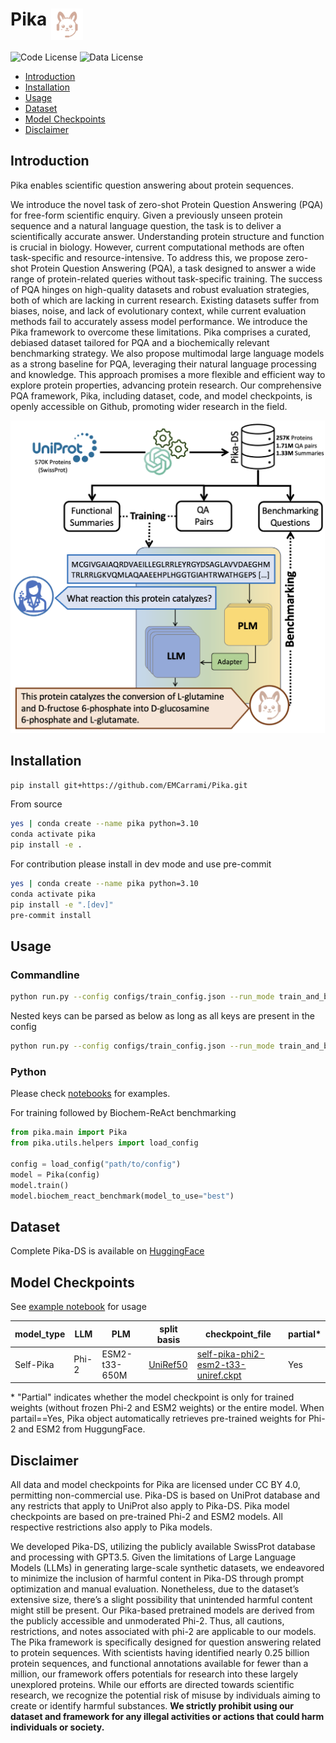 <h1 id="pika">Pika <img src="assets/images/Pika_logo.png" alt="Pika Framework" height="50" align="top"></h1>

![Code License](https://img.shields.io/badge/Code%20License-MIT-green.svg)
![Data License](https://img.shields.io/badge/Data%20License-CC%20BY%204.0-red.svg)



- [Introduction](#introduction)
- [Installation](#installation)
- [Usage](#usage)
- [Dataset](#dataset)
- [Model Checkpoints](#model-checkpoints)
- [Disclaimer](#disclaimer)

## Introduction

Pika enables scientific question answering about protein sequences.

We introduce the novel task of zero-shot Protein Question Answering (PQA) for free-form scientific enquiry. Given a previously unseen protein sequence and a natural language question, the task is to deliver a scientifically accurate answer. 
Understanding protein structure and function is crucial in biology. However, current computational methods are often task-specific and resource-intensive. To address this, we propose zero-shot Protein Question Answering (PQA), a task designed to answer a wide range of protein-related queries without task-specific training. The success of PQA hinges on high-quality datasets and robust evaluation strategies, both of which are lacking in current research. Existing datasets suffer from biases, noise, and lack of evolutionary context, while current evaluation methods fail to accurately assess model performance. We introduce the Pika framework to overcome these limitations. Pika comprises a curated, debiased dataset tailored for PQA and a biochemically relevant benchmarking strategy. We also propose multimodal large language models as a strong baseline for PQA, leveraging their natural language processing and knowledge. This approach promises a more flexible and efficient way to explore protein properties, advancing protein research. Our comprehensive PQA framework, Pika, including dataset, code, and model checkpoints, is openly accessible on Github, promoting wider research in the field.

<p align="left"><img src="assets/images/Pika.png" title="Pika Framework" height="500"></p>

## Installation

```bash
pip install git+https://github.com/EMCarrami/Pika.git
```

From source
```bash
yes | conda create --name pika python=3.10
conda activate pika
pip install -e .
```

For contribution please install in dev mode and use pre-commit
```bash
yes | conda create --name pika python=3.10
conda activate pika
pip install -e ".[dev]"
pre-commit install
```

## Usage

### Commandline

```bash
python run.py --config configs/train_config.json --run_mode train_and_benchmark
```

Nested keys can be parsed as below as long as all keys are present in the config
```bash
python run.py --config configs/train_config.json --run_mode train_and_benchmark --model.enable_gradient_checkpointing True
```

### Python

Please check [notebooks](https://github.com/EMCarrami/Pika/tree/main/notebooks) for examples.

For training followed by Biochem-ReAct benchmarking
```python
from pika.main import Pika
from pika.utils.helpers import load_config

config = load_config("path/to/config")
model = Pika(config)
model.train()
model.biochem_react_benchmark(model_to_use="best")
```

## Dataset

Complete Pika-DS is available on [HuggingFace](https://huggingface.co/datasets/EMCarrami/Pika-DS)

## Model Checkpoints 
See [example notebook](https://github.com/EMCarrami/Pika/blob/main/notebooks/scientific_enquiry.ipynb) for usage

| model_type | LLM   | PLM | split basis                  | checkpoint_file                    | partial* |
|------------|-------|-----|------------------------------|------------------------------------|---------|
| Self-Pika  | Phi-2 | ESM2-t33-650M | [UniRef50](https://huggingface.co/datasets/EMCarrami/Pika-DS/blob/main/splits/pika_uniref_split.csv) | [self-pika-phi2-esm2-t33-uniref.ckpt](https://github.com/EMCarrami/Pika/blob/main/model_checkpoints/self-pika-phi2-esm2-t33-uniref.ckpt) | Yes     |

\* "Partial" indicates whether the model checkpoint is only for trained weights (without frozen Phi-2 and ESM2 weights) or the entire model. When partail==Yes, Pika object automatically retrieves pre-trained weights for Phi-2 and ESM2 from HuggungFace.

## Disclaimer

All data and model checkpoints for Pika are licensed under CC BY 4.0, permitting non-commercial use. Pika-DS is based on UniProt database and any restricts that apply to UniProt also apply to Pika-DS. Pika model checkpoints are based on pre-trained Phi-2 and ESM2 models. All respective restrictions also apply to Pika models.

We developed Pika-DS, utilizing the publicly available SwissProt database and processing with GPT3.5. Given the limitations of Large Language Models (LLMs) in generating large-scale synthetic datasets, we endeavored to minimize the inclusion of harmful content in Pika-DS through prompt optimization and manual evaluation. Nonetheless, due to the dataset’s extensive size, there’s a slight possibility that unintended harmful content might still be present. Our Pika-based pretrained models are derived from the publicly accessible and unmoderated Phi-2. Thus, all cautions, restrictions, and notes associated with phi-2 are applicable to our models. The Pika framework is specifically designed for question answering related to protein sequences. With scientists having identified nearly 0.25 billion protein sequences, and functional annotations available for fewer than a million, our framework offers potentials for research into these largely unexplored proteins. While our efforts are directed towards scientific research, we recognize the potential risk of misuse by individuals aiming to create or identify harmful substances. **We strictly prohibit using our dataset and framework for any illegal activities or actions that could harm individuals or society.**
